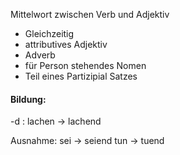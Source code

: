 Mittelwort zwischen Verb und Adjektiv

- Gleichzeitig
- attributives Adjektiv
- Adverb
- für Person stehendes Nomen
- Teil eines Partizipial Satzes
#### Bildung:

-d : lachen -> lachend

Ausnahme:
sei -> seiend
tun -> tuend